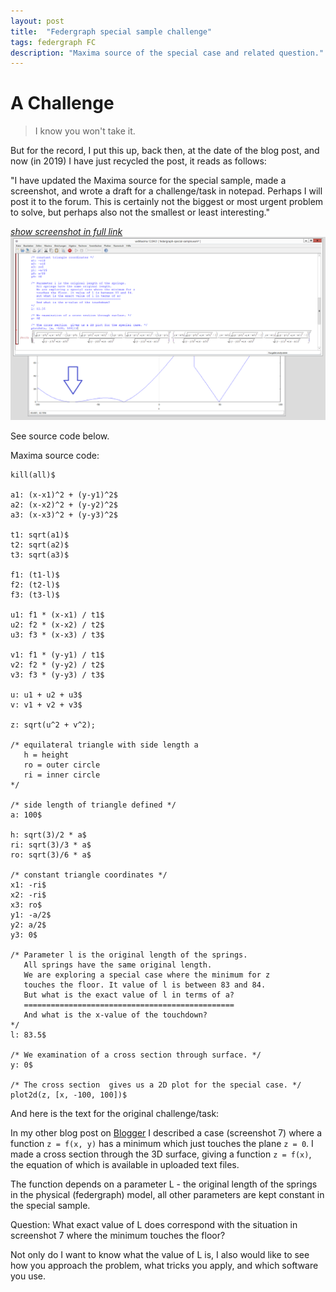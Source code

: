 ```yaml
---
layout: post
title:  "Federgraph special sample challenge"
tags: federgraph FC
description: "Maxima source of the special case and related question."
---
```


# A Challenge

> I know you won't take it.

But for the record, I put this up, back then, at the date of the blog post,
and now (in 2019) I have just recycled the post, it reads as follows:

"I have updated the Maxima source for the special sample,
made a screenshot, and wrote a draft for a challenge/task in notepad.
Perhaps I will post it to the forum.
This is certainly not the biggest or most urgent problem to solve,
but perhaps also not the smallest or least interesting."

*[show screenshot in full link](images/FC125/FC125-01.png)*<br>
![Maxima source code is available](images/FC125/FC125-01.png)

See source code below.

Maxima source code:
```
kill(all)$

a1: (x-x1)^2 + (y-y1)^2$
a2: (x-x2)^2 + (y-y2)^2$
a3: (x-x3)^2 + (y-y3)^2$

t1: sqrt(a1)$
t2: sqrt(a2)$
t3: sqrt(a3)$

f1: (t1-l)$
f2: (t2-l)$
f3: (t3-l)$

u1: f1 * (x-x1) / t1$
u2: f2 * (x-x2) / t2$
u3: f3 * (x-x3) / t3$

v1: f1 * (y-y1) / t1$
v2: f2 * (y-y2) / t2$
v3: f3 * (y-y3) / t3$

u: u1 + u2 + u3$
v: v1 + v2 + v3$

z: sqrt(u^2 + v^2);

/* equilateral triangle with side length a
   h = height
   ro = outer circle
   ri = inner circle
*/

/* side length of triangle defined */
a: 100$

h: sqrt(3)/2 * a$
ri: sqrt(3)/3 * a$
ro: sqrt(3)/6 * a$

/* constant triangle coordinates */
x1: -ri$   
x2: -ri$
x3: ro$
y1: -a/2$
y2: a/2$ 
y3: 0$

/* Parameter l is the original length of the springs.
   All springs have the same original length.
   We are exploring a special case where the minimum for z
   touches the floor. It value of l is between 83 and 84.
   But what is the exact value of l in terms of a?
   ===============================================
   And what is the x-value of the touchdown?
*/
l: 83.5$

/* We examination of a cross section through surface. */
y: 0$

/* The cross section  gives us a 2D plot for the special case. */
plot2d(z, [x, -100, 100])$
```

And here is the text for the original challenge/task:

In my other blog post on [Blogger](https://federgraph.blogspot.com/2014/10/federgraph-special-sample.html)
I described a case (screenshot 7)
where a function `z = f(x, y)` has a minimum which just touches the plane `z = 0`.
I made a cross section through the 3D surface,
giving a function `z = f(x)`,
the equation of which is available in uploaded text files.

The function depends on a parameter L - the original length of the springs in the physical (federgraph) model,
all other parameters are kept constant in the special sample.

Question: What exact value of L does correspond with the situation in screenshot 7 where the minimum touches the floor?

Not only do I want to know what the value of L is,
I also would like to see how you approach the problem,
what tricks you apply,
and which software you use.
